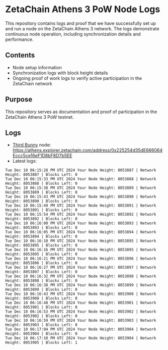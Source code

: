 # ZetaChain Athens 3 PoW Node Logs
This repository contains logs and proof that we have successfully set up and run a node on the ZetaChain Athens 3 network. The logs demonstrate continuous node operation, including synchronization details and performance.

## Contents
- Node setup information
- Synchronization logs with block height details
- Ongoing proof of work logs to verify active participation in the ZetaChain network

## Purpose
This repository serves as documentation and proof of participation in the ZetaChain Athens 3 PoW testnet.

## Logs

- [Third Bunny](https://thirdbunny.xyz/) node: https://athens.explorer.zetachain.com/address/0x225254d35dE666064Eccc5ce16eF1D8bF8D7b5EE
- Latest logs:
```
Tue Dec 10 06:15:28 PM UTC 2024 Your Node Height: 8053887 | Network Height: 8053887 | Blocks Left: 0
Tue Dec 10 06:15:33 PM UTC 2024 Your Node Height: 8053888 | Network Height: 8053888 | Blocks Left: 0
Tue Dec 10 06:15:38 PM UTC 2024 Your Node Height: 8053889 | Network Height: 8053889 | Blocks Left: 0
Tue Dec 10 06:15:43 PM UTC 2024 Your Node Height: 8053890 | Network Height: 8053890 | Blocks Left: 0
Tue Dec 10 06:15:49 PM UTC 2024 Your Node Height: 8053891 | Network Height: 8053891 | Blocks Left: 0
Tue Dec 10 06:15:54 PM UTC 2024 Your Node Height: 8053892 | Network Height: 8053892 | Blocks Left: 0
Tue Dec 10 06:16:00 PM UTC 2024 Your Node Height: 8053893 | Network Height: 8053893 | Blocks Left: 0
Tue Dec 10 06:16:05 PM UTC 2024 Your Node Height: 8053894 | Network Height: 8053894 | Blocks Left: 0
Tue Dec 10 06:16:10 PM UTC 2024 Your Node Height: 8053895 | Network Height: 8053895 | Blocks Left: 0
Tue Dec 10 06:16:16 PM UTC 2024 Your Node Height: 8053895 | Network Height: 8053895 | Blocks Left: 0
Tue Dec 10 06:16:21 PM UTC 2024 Your Node Height: 8053896 | Network Height: 8053896 | Blocks Left: 0
Tue Dec 10 06:16:27 PM UTC 2024 Your Node Height: 8053897 | Network Height: 8053897 | Blocks Left: 0
Tue Dec 10 06:16:32 PM UTC 2024 Your Node Height: 8053898 | Network Height: 8053898 | Blocks Left: 0
Tue Dec 10 06:16:38 PM UTC 2024 Your Node Height: 8053899 | Network Height: 8053899 | Blocks Left: 0
Tue Dec 10 06:16:43 PM UTC 2024 Your Node Height: 8053900 | Network Height: 8053900 | Blocks Left: 0
Tue Dec 10 06:16:48 PM UTC 2024 Your Node Height: 8053901 | Network Height: 8053901 | Blocks Left: 0
Tue Dec 10 06:16:53 PM UTC 2024 Your Node Height: 8053902 | Network Height: 8053902 | Blocks Left: 0
Tue Dec 10 06:16:59 PM UTC 2024 Your Node Height: 8053903 | Network Height: 8053903 | Blocks Left: 0
Tue Dec 10 06:17:04 PM UTC 2024 Your Node Height: 8053904 | Network Height: 8053904 | Blocks Left: 0
Tue Dec 10 06:17:10 PM UTC 2024 Your Node Height: 8053904 | Network Height: 8053905 | Blocks Left: 1
```
